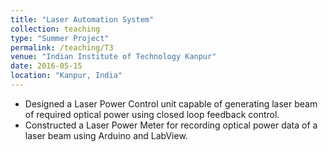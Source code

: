 ```yaml
---
title: "Laser Automation System"
collection: teaching
type: "Summer Project"
permalink: /teaching/T3
venue: "Indian Institute of Technology Kanpur"
date: 2016-05-15
location: "Kanpur, India"
---
```


* Designed a Laser Power Control unit capable of generating laser beam of required optical power using closed loop feedback control.
* Constructed a Laser Power Meter for recording optical power data of a laser beam using Arduino and LabView.